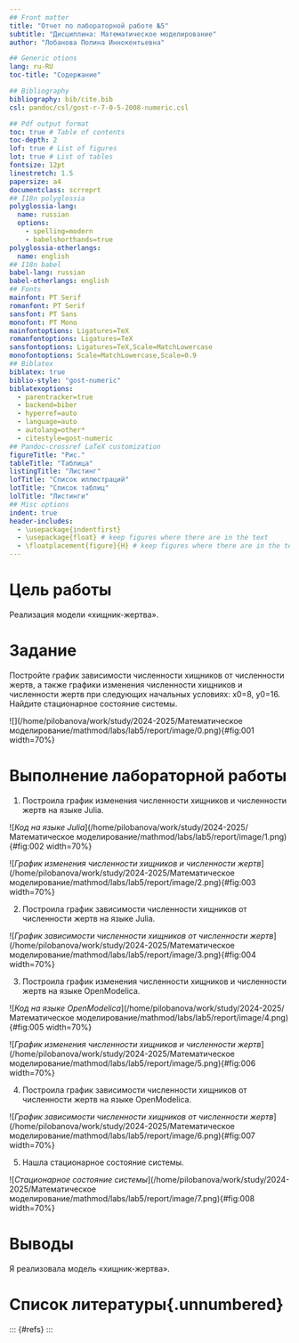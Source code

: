 ```yaml
---
## Front matter
title: "Отчет по лабораторной работе №5"
subtitle: "Дисциплина: Математическое моделирование"
author: "Лобанова Полина Иннокентьевна"

## Generic otions
lang: ru-RU
toc-title: "Содержание"

## Bibliography
bibliography: bib/cite.bib
csl: pandoc/csl/gost-r-7-0-5-2008-numeric.csl

## Pdf output format
toc: true # Table of contents
toc-depth: 2
lof: true # List of figures
lot: true # List of tables
fontsize: 12pt
linestretch: 1.5
papersize: a4
documentclass: scrreprt
## I18n polyglossia
polyglossia-lang:
  name: russian
  options:
	- spelling=modern
	- babelshorthands=true
polyglossia-otherlangs:
  name: english
## I18n babel
babel-lang: russian
babel-otherlangs: english
## Fonts
mainfont: PT Serif
romanfont: PT Serif
sansfont: PT Sans
monofont: PT Mono
mainfontoptions: Ligatures=TeX
romanfontoptions: Ligatures=TeX
sansfontoptions: Ligatures=TeX,Scale=MatchLowercase
monofontoptions: Scale=MatchLowercase,Scale=0.9
## Biblatex
biblatex: true
biblio-style: "gost-numeric"
biblatexoptions:
  - parentracker=true
  - backend=biber
  - hyperref=auto
  - language=auto
  - autolang=other*
  - citestyle=gost-numeric
## Pandoc-crossref LaTeX customization
figureTitle: "Рис."
tableTitle: "Таблица"
listingTitle: "Листинг"
lofTitle: "Список иллюстраций"
lotTitle: "Список таблиц"
lolTitle: "Листинги"
## Misc options
indent: true
header-includes:
  - \usepackage{indentfirst}
  - \usepackage{float} # keep figures where there are in the text
  - \floatplacement{figure}{H} # keep figures where there are in the text
---
```


# Цель работы

Реализация модели «хищник-жертва».

# Задание

Постройте график зависимости численности хищников от численности жертв, а также графики изменения численности хищников и численности жертв при следующих начальных условиях: x0=8, y0=16. Найдите стационарное состояние системы.

![](/home/pilobanova/work/study/2024-2025/Математическое моделирование/mathmod/labs/lab5/report/image/0.png){#fig:001 width=70%}

# Выполнение лабораторной работы

1. Построила график изменения численности хищников и численности жертв на языке Julia.

![*Код на языке Julia*](/home/pilobanova/work/study/2024-2025/Математическое моделирование/mathmod/labs/lab5/report/image/1.png){#fig:002 width=70%}

![*График изменения численности хищников и численности жертв*](/home/pilobanova/work/study/2024-2025/Математическое моделирование/mathmod/labs/lab5/report/image/2.png){#fig:003 width=70%}

2. Построила график зависимости численности хищников от численности жертв на языке Julia.

![*График зависимости численности хищников от численности жертв*](/home/pilobanova/work/study/2024-2025/Математическое моделирование/mathmod/labs/lab5/report/image/3.png){#fig:004 width=70%}

3. Построила график изменения численности хищников и численности жертв на языке OpenModelica.

![*Код на языке OpenModelica*](/home/pilobanova/work/study/2024-2025/Математическое моделирование/mathmod/labs/lab5/report/image/4.png){#fig:005 width=70%}

![*График изменения численности хищников и численности жертв*](/home/pilobanova/work/study/2024-2025/Математическое моделирование/mathmod/labs/lab5/report/image/5.png){#fig:006 width=70%}

4. Построила график зависимости численности хищников от численности жертв на языке OpenModelica.

![*График зависимости численности хищников от численности жертв*](/home/pilobanova/work/study/2024-2025/Математическое моделирование/mathmod/labs/lab5/report/image/6.png){#fig:007 width=70%}

5. Нашла стационарное состояние системы.

![*Стационарное состояние системы*](/home/pilobanova/work/study/2024-2025/Математическое моделирование/mathmod/labs/lab5/report/image/7.png){#fig:008 width=70%}



# Выводы

Я реализовала модель «хищник-жертва».

# Список литературы{.unnumbered}

::: {#refs}
:::
